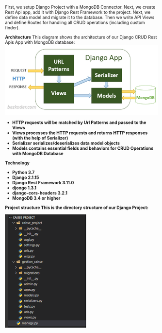 
First, we setup Django Project with a MongoDB Connector. Next, we create Rest Api app, add it with Django Rest Framework to the project. Next, we define data model and migrate it to the database. Then we write API Views and define Routes for handling all CRUD operations (including custom finder).



<b>Architecture</b>
This diagram shows the architecture of our Django CRUD Rest Apis App with MongoDB database:
![alt text](https://github.com/AchrefBenOmrane/DataGenius_gestion_caisse/blob/master/Back_end/django-mongodb-architecture.png?raw=true)
<b>
<ul>
<li>HTTP requests will be matched by Url Patterns and passed to the Views</li>
<li>Views processes the HTTP requests and returns HTTP responses (with the help of Serializer)</li>
<li>Serializer serializes/deserializes data model objects</li>
<li>Models contains essential fields and behaviors for CRUD Operations with MongoDB Database</li>
</ul>
</b>

<b>Technology<b>
<ul>
<li>Python 3.7</li>
<li>Django 2.1.15</li>
<li>Django Rest Framework 3.11.0</li>
<li>djongo 1.3.1</li>
<li>django-cors-headers 3.2.1</li>
<li>MongoDB 3.4 or higher</li>
</ul>

Project structure
This is the directory structure of our Django Project:

![alt text](https://github.com/AchrefBenOmrane/DataGenius_gestion_caisse/blob/master/Back_end/Structure.PNG?raw=true)
